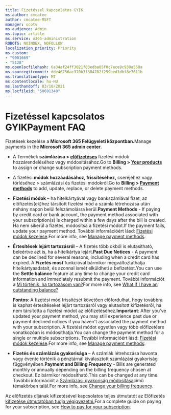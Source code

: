 ```yaml
---
title: Fizetéssel kapcsolatos GYIK
ms.author: cmcatee
author: cmcatee-MSFT
manager: scotv
ms.audience: Admin
ms.topic: article
ms.service: o365-administration
ROBOTS: NOINDEX, NOFOLLOW
localization_priority: Priority
ms.custom:
- "9001669"
- "5128"
ms.openlocfilehash: 6a34af24ff3021f83edba85f0c7ece9c930a558a
ms.sourcegitcommit: dde46756ac370b3f384702f259bed1dbf8e7611b
ms.translationtype: MT
ms.contentlocale: hu-HU
ms.lasthandoff: 03/10/2021
ms.locfileid: "50601348"
---
```

# <a name="payment-faq"></a><span data-ttu-id="8925b-102">Fizetéssel kapcsolatos GYIK</span><span class="sxs-lookup"><span data-stu-id="8925b-102">Payment FAQ</span></span>

<span data-ttu-id="8925b-103">Fizetések kezelése a **Microsoft 365 Felügyeleti központban.**</span><span class="sxs-lookup"><span data-stu-id="8925b-103">Manage payments in the **Microsoft 365 admin center**.</span></span>

- <span data-ttu-id="8925b-104">A Termékek **számlázása > [előfizetéses](https://go.microsoft.com/fwlink/p/?linkid=842054)** fizetési módok hozzárendeléséhez vagy módosításához.</span><span class="sxs-lookup"><span data-stu-id="8925b-104">Go to **Billing > [Your products](https://go.microsoft.com/fwlink/p/?linkid=842054)** to assign or change subscription payment methods.</span></span>
- <span data-ttu-id="8925b-105">A fizetési **módok hozzáadásához, [](https://go.microsoft.com/fwlink/p/?linkid=2018806) frissítéséhez,** cseréjéhez vagy törléséhez > számlázási és fizetési módokról.</span><span class="sxs-lookup"><span data-stu-id="8925b-105">Go to **Billing > [Payment methods](https://go.microsoft.com/fwlink/p/?linkid=2018806)** to add, update, replace, or delete payment methods.</span></span>

- <span data-ttu-id="8925b-106">**Fizetési módok** – ha hitelkártyával vagy bankszámlával fizet, az előfizetés(ek)hez társított fizetési mód a számla létrehozása után néhány napon belül felszámolásra kerül.</span><span class="sxs-lookup"><span data-stu-id="8925b-106">**Payment Methods** - If paying by credit card or bank account, the payment method associated with your subscription(s) is charged within a few days after the bill is created.</span></span> <span data-ttu-id="8925b-107">Ha nem sikerül a fizetés, módosítsa a fizetési módot.</span><span class="sxs-lookup"><span data-stu-id="8925b-107">If the payment fails, update your payment method.</span></span> <span data-ttu-id="8925b-108">További információért lásd: [Fizetési módok kezelése](https://docs.microsoft.com/microsoft-365/commerce/billing-and-payments/manage-payment-methods).</span><span class="sxs-lookup"><span data-stu-id="8925b-108">For more info, see [Manage payment methods](https://docs.microsoft.com/microsoft-365/commerce/billing-and-payments/manage-payment-methods).</span></span>

- <span data-ttu-id="8925b-109">**Értesítések lejárt tartozásról** – A fizetés több okból is elutasítható, beleértve azt is, ha a hitelkártya lejárt.</span><span class="sxs-lookup"><span data-stu-id="8925b-109">**Past Due Notices** - A payment can be declined for several reasons, including when a credit card has expired.</span></span> <span data-ttu-id="8925b-110">A **Fizetés most** funkcióval bármikor megváltoztathatja hitelkártyaadatait, és azonnal ismét elküldheti a befizetést.</span><span class="sxs-lookup"><span data-stu-id="8925b-110">You can use the **Settle balance** feature at any time to change your credit card information and immediately resubmit the payment.</span></span> <span data-ttu-id="8925b-111">További információt a [Mi történik, ha tartozásom van?](https://docs.microsoft.com/microsoft-365/commerce/billing-and-payments/pay-for-your-subscription#what-if-i-have-an-outstanding-balance)</span><span class="sxs-lookup"><span data-stu-id="8925b-111">For more info, see [What if I have an outstanding balance?](https://docs.microsoft.com/microsoft-365/commerce/billing-and-payments/pay-for-your-subscription#what-if-i-have-an-outstanding-balance)</span></span>

    <span data-ttu-id="8925b-112">**Fontos**: A fizetési mód frissítését követően előfordulhat, hogy továbbra is kaphat értesítéseket lejárt tartozásról vagy elutasított kifizetésről, ha nem társította a fizetési módot az előfizetéséhez.</span><span class="sxs-lookup"><span data-stu-id="8925b-112">**Important**: After you've updated your payment method, you may still experience past due or payment declined notices if you haven't associated the payment method with your subscription.</span></span> <span data-ttu-id="8925b-113">A fizetési módot egyetlen vagy több előfizetésre vonatkozóan is módosíthatja.</span><span class="sxs-lookup"><span data-stu-id="8925b-113">You can change the payment method for a single or multiple subscriptions.</span></span> <span data-ttu-id="8925b-114">További információért lásd: [Fizetési módok kezelése](https://docs.microsoft.com/microsoft-365/commerce/billing-and-payments/manage-payment-methods).</span><span class="sxs-lookup"><span data-stu-id="8925b-114">For more info, see [Manage payment methods](https://docs.microsoft.com/microsoft-365/commerce/billing-and-payments/manage-payment-methods).</span></span>

- <span data-ttu-id="8925b-115">**Fizetés és számlázás gyakorisága** – A számlák létrehozása havonta vagy évente történik a pénztárnál kiválasztott számlázási gyakoriság függvényében.</span><span class="sxs-lookup"><span data-stu-id="8925b-115">**Payment and Billing Frequency** - Bills are generated monthly or annually depending on the billing frequency chosen at checkout.</span></span> <span data-ttu-id="8925b-116">Ez bármikor módosítható.</span><span class="sxs-lookup"><span data-stu-id="8925b-116">This can be changed at any time.</span></span> <span data-ttu-id="8925b-117">További információt a [Számlázási gyakoriság módosítása](https://docs.microsoft.com/microsoft-365/commerce/billing-and-payments/change-payment-frequency)című témakörben talál.</span><span class="sxs-lookup"><span data-stu-id="8925b-117">For more info, see [Change your billing frequency](https://docs.microsoft.com/microsoft-365/commerce/billing-and-payments/change-payment-frequency).</span></span>

<span data-ttu-id="8925b-118">Az előfizetés díjának kifizetésével kapcsolatos teljes útmutatót az Előfizetés [kifizetése útmutatóban tudja végigvezetni.](https://docs.microsoft.com/microsoft-365/commerce/billing-and-payments/pay-for-your-subscription)</span><span class="sxs-lookup"><span data-stu-id="8925b-118">For a complete guide on paying for your subscription, see [How to pay for your subscription](https://docs.microsoft.com/microsoft-365/commerce/billing-and-payments/pay-for-your-subscription).</span></span>
